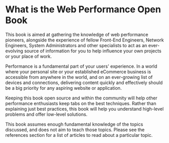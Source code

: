 What is the Web Performance Open Book
=====================================

This book is aimed at gathering the knowledge of web performance pioneers, alongside the experience of fellow Front-End Engineers, Network Engineers, System Administrators and other specialists to act as an ever-evolving source of information for you to help influence your own projects or your place of work.

Performance is a fundamental part of your users' experience. In a world where your personal site or your established eCommerce business is accessible from anywhere in the world, and on an ever-growing list of devices and connections, delivering content quickly and effectively should be a big priority for any aspiring website or application.

Keeping this book open source and within the community will help other performance enthusiasts keep tabs on the best techniques. Rather than explaining just best practices, this book will help you understand high-level problems and offer low-level solutions.

This book assumes enough fundamental knowledge of the topics discussed, and does not aim to teach those topics. Please see the references section for a list of articles to read about a particular topic.
